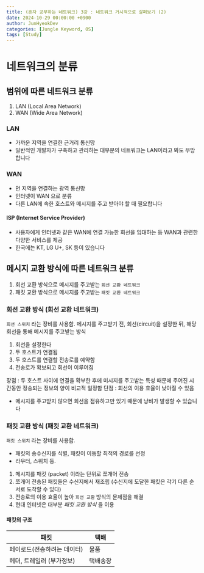 ```yaml
---
title: (혼자 공부하는 네트워크) 3강 : 네트워크 거시적으로 살펴보기 (2)
date: 2024-10-29 00:00:00 +0900
author: JunHyeokDev
categories: [Jungle Keyword, OS]
tags: [Study]
---
```


# 네트워크의 분류

## 범위에 따른 네트워크 분류

1. LAN (Local Area Network)
2. WAN (Wide Area Network)

### LAN

- 가까운 지역을 연결한 근거리 통신망
- 일반적인 개발자가 구축하고 관리하는 대부분의 네트워크는 LAN이라고 봐도 무방합니다

### WAN

- 먼 지역을 연결하는 광역 통신망
- 인터넷이 WAN 으로 분류
- 다른 LAN에 속한 호스트와 메시지를 주고 받아야 할 때 필요합니다

#### ISP (Internet Service Provider)

- 사용자에게 인터넷과 같은 WAN에 연결 가능한 회선을 임대하는 등 WAN과 관련한 다양한 서비스를 제공
- 한국에는 KT, LG U+, SK 등이 있습니다

## 메시지 교환 방식에 따른 네트워크 분류

1. 회선 교환 방식으로 메시지를 주고받는 `회선 교환 네트워크`
2. 패킷 교환 방식으로 메시지를 주고받는 `패킷 교환 네트워크`

### 회선 교환 방식 (회선 교환 네트워크)

`회선 스위치` 라는 장비를 사용함.
메시지를 주고받기 전, 회선(circuit)을 설정한 뒤, 해당 회선을 통해 메시지를 주고받는 방식

1. 회선을 설정한다
2. 두 호스트가 연결됨
3. 두 호스트를 연결할 전송로를 예약함
4. 전송로가 확보되고 회선이 이루어짐

장점 : 두 호스트 사이에 연결을 확부한 후에 미시지를 주고받는 특성 때문에 주어진 시간동안 정송되는 정보의 양이 비교적 일정함
단점 : 회선의 이용 효율이 낮아질 수 있음
- 메시지를 주고받지 않으면 회선을 점유하고만 있기 때문에 낭비가 발생할 수 있습니다

### 패킷 교환 방식 (패킷 교환 네트워크)

`패킷 스위치` 라는 장비를 사용함.
- 패킷의 송수신지를 식별, 패킷이 이동할 최적의 경로를 선정
- 라우터, 스위치 등.

1. 메시지를 패킷 (packet) 이라는 단위로 쪼개어 전송
2. 쪼개어 전송된 패킷들은 수신지에서 재조립 (수신지에 도달한 패킷은 각기 다른 순서로 도착할 수 있다)
3. 전송로의 이용 효율이 높아 `회선 교환` 방식의 문제점을 해결
4. 현대 인터넷은 대부분 *패킷 교환 방식* 을 이용

#### 패킷의 구조

| 패킷 | 택배 |
|-------|-------|
| 페이로드(전송하려는 데이터) | 물품 | 
| 헤더, 트레일러 (부가정보)  | 택배송장 |


